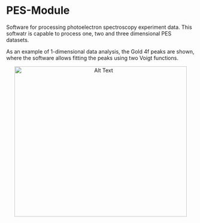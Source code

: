# PES-Module
Software for processing photoelectron spectroscopy experiment data. This softwatr is capable to process one, two and three dimensional PES datasets.

As an example of 1-dimensional data analysis, the Gold 4f peaks are shown, where the software allows fitting the peaks using two Voigt functions.

<div align="center">
<img src="https://github.com/user-attachments/assets/89b2bbf0-7650-48b3-868b-29912126a89b" alt="Alt Text" width="460" height="400">
</div>
